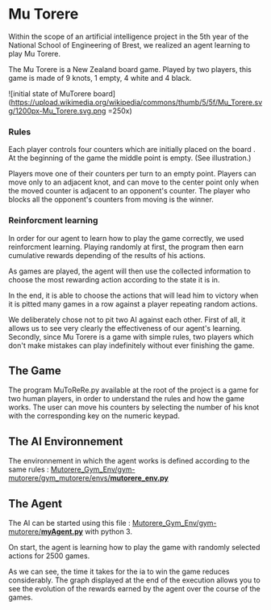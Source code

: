 # Mu Torere
Within the scope of an artificial intelligence project in the 5th year of the National School of Engineering of Brest, we realized an agent learning to play Mu Torere.

The Mu Torere is a New Zealand board game. Played by two players, this game is made of 9 knots, 1 empty, 4 white and 4 black.

![initial state of MuTorere board](https://upload.wikimedia.org/wikipedia/commons/thumb/5/5f/Mu_Torere.svg/1200px-Mu_Torere.svg.png =250x)
### Rules
Each player controls four counters which are initially placed on the board . At the beginning of the game the  middle point is empty. (See illustration.)

Players move one of their counters per turn to an empty point. Players can move only to an adjacent knot, and can move to the center point  only when the moved counter is adjacent to an opponent's counter. The player who blocks all the opponent's counters from moving is the winner.

### Reinforcment learning
In order for our agent to learn how to play the game correctly, we used reinforcment learning. Playing randomly at first, the program then earn cumulative rewards depending of the results of his actions.

As games are played, the agent will then use the collected information to choose the most rewarding action according to the state it is in.

In the end, it is able to choose the actions that will lead him to victory when it is pitted many games in a row against a player repeating random actions.

We deliberately chose not to pit two AI against each other. First of all, it allows us to see very clearly the effectiveness of our agent's learning. Secondly, since Mu Torere is a game with simple rules, two players which don't make mistakes can play indefinitely without ever finishing the game.

## The Game
The program MuToReRe.py available at the root of the project is a game for two human players, in order to understand the rules and how the game works. The user can move his counters by selecting the number of his knot with the corresponding key on the numeric keypad.

## The AI Environnement
The environnement in which the agent works is defined according to the same rules :  [Mutorere_Gym_Env/gym-mutorere/gym_mutorere/envs/**mutorere_env.py**](https://git.enib.fr/t6lepoit/mu-torere-reinforcement/-/tree/master/Mutorere_Gym_Env/gym-mutorere/gym_mutorere/envs)

## The Agent
The AI can be started using this file : [Mutorere_Gym_Env/gym-mutorere/**myAgent.py**](https://git.enib.fr/t6lepoit/mu-torere-reinforcement/-/tree/master/Mutorere_Gym_Env/gym-mutorere) with python 3.

On start, the agent is learning how to play the game with randomly selected actions for 2500 games.

As we can see, the time it takes for the ia to win the game reduces considerably. The graph displayed at the end of the execution allows you to see the evolution of the rewards earned by the agent over the course of the games.
